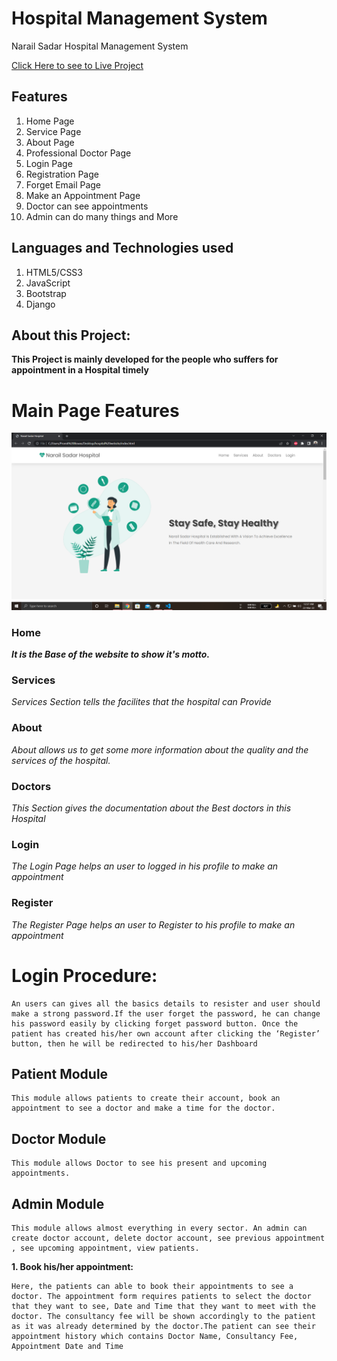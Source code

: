 # Hospital Management System
Narail Sadar Hospital Management System 

<a href ="nsh.com">Click Here to see to Live Project</a>

## Features 

1. Home Page 
2. Service Page 
3. About Page
4. Professional Doctor Page
5. Login Page
6. Registration Page
7. Forget Email Page
8. Make an Appointment Page
9. Doctor can see appointments
10. Admin can do many things and More

## Languages and Technologies used
1. HTML5/CSS3
2. JavaScript
3. Bootstrap
4. Django

## About this Project:
**This Project is mainly developed for the people who suffers for appointment in a Hospital timely**


# Main Page Features
<img src="sitehandler\static\img\readme.png">


### **Home**
**_It is the Base of the website to show it's motto._**
### **Services**
_Services Section tells the facilites that the hospital can Provide_
### **About**
_About allows us to get some more information about the quality and the services of the hospital._
### **Doctors**
_This Section gives the documentation about the Best doctors in this Hospital_
### **Login**
_The Login Page helps an user to logged in his profile to make an appointment_
### **Register**
_The Register Page helps an user to Register to his profile to make an appointment_




# Login Procedure:
    An users can gives all the basics details to resister and user should make a strong password.If the user forget the password, he can change his password easily by clicking forget password button. Once the patient has created his/her own account after clicking the ‘Register’ button, then he will be redirected to his/her Dashboard

## Patient Module 
    This module allows patients to create their account, book an appointment to see a doctor and make a time for the doctor. 
## Doctor Module
    This module allows Doctor to see his present and upcoming appointments.  
## Admin Module 
    This module allows almost everything in every sector. An admin can create doctor account, delete doctor account, see previous appointment , see upcoming appointment, view patients.


**1. Book his/her appointment:**

    Here, the patients can able to book their appointments to see a doctor. The appointment form requires patients to select the doctor that they want to see, Date and Time that they want to meet with the doctor. The consultancy fee will be shown accordingly to the patient as it was already determined by the doctor.The patient can see their appointment history which contains Doctor Name, Consultancy Fee, Appointment Date and Time
